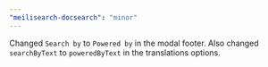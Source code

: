 ```yaml
---
"meilisearch-docsearch": "minor"
---
```


Changed `Search by` to `Powered by` in the modal footer. Also changed `searchByText` to `poweredByText` in the translations options.
